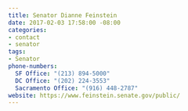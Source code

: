 ```yaml
---
title: Senator Dianne Feinstein
date: 2017-02-03 17:58:00 -08:00
categories:
- contact
- senator
tags:
- Senator
phone-numbers:
  SF Office: "(213) 894-5000"
  DC Office: "(202) 224-3553"
  Sacramento Office: "(916) 448-2787"
website: https://www.feinstein.senate.gov/public/
---
```



